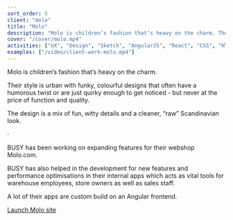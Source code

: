 ```yaml
---
sort_order: 5
client: "molo"
title: "Molo"
description: "Molo is children’s fashion that’s heavy on the charm. The design is a mix of fun, witty details and a cleaner, “raw” Scandinavian look."
cover: "/cover/molo.mp4"
activities: ["UX", "Design", "Sketch", "AngularJS", "React", "CSS", "HTML"]
examples: ["/video/client-work-molo.mp4"]
---
```


Molo is children’s fashion that’s heavy on the charm.

Their style is urban with funky, colourful designs that often have a humorous twist or are just quirky enough to get noticed - but never at the price of function and quality.

The design is a mix of fun, witty details and a cleaner, “raw” Scandinavian look.

&middot;

BUSY has been working on expanding features for their webshop Molo.com.

BUSY has also helped in the development for new features and performance optimisations in their internal apps which acts as vital tools for warehouse employees, store owners as well as sales staff.

A lot of their apps are custom build on an Angular frontend.

<a href="https://molo.com" target="_blank">Launch Molo site</a>
